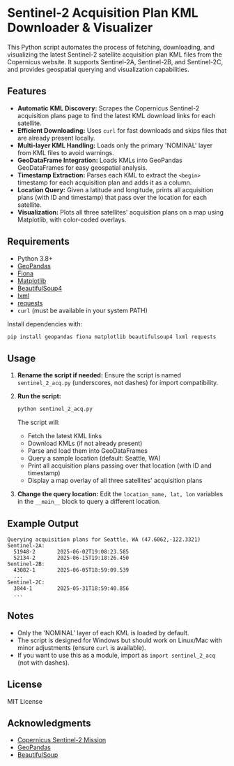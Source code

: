 # Sentinel-2 Acquisition Plan KML Downloader & Visualizer

This Python script automates the process of fetching, downloading, and visualizing the latest Sentinel-2 satellite acquisition plan KML files from the Copernicus website. It supports Sentinel-2A, Sentinel-2B, and Sentinel-2C, and provides geospatial querying and visualization capabilities.

## Features
- **Automatic KML Discovery:** Scrapes the Copernicus Sentinel-2 acquisition plans page to find the latest KML download links for each satellite.
- **Efficient Downloading:** Uses `curl` for fast downloads and skips files that are already present locally.
- **Multi-layer KML Handling:** Loads only the primary 'NOMINAL' layer from KML files to avoid warnings.
- **GeoDataFrame Integration:** Loads KMLs into GeoPandas GeoDataFrames for easy geospatial analysis.
- **Timestamp Extraction:** Parses each KML to extract the `<begin>` timestamp for each acquisition plan and adds it as a column.
- **Location Query:** Given a latitude and longitude, prints all acquisition plans (with ID and timestamp) that pass over the location for each satellite.
- **Visualization:** Plots all three satellites' acquisition plans on a map using Matplotlib, with color-coded overlays.

## Requirements
- Python 3.8+
- [GeoPandas](https://geopandas.org/)
- [Fiona](https://fiona.readthedocs.io/)
- [Matplotlib](https://matplotlib.org/)
- [BeautifulSoup4](https://www.crummy.com/software/BeautifulSoup/)
- [lxml](https://lxml.de/)
- [requests](https://docs.python-requests.org/)
- `curl` (must be available in your system PATH)

Install dependencies with:
```sh
pip install geopandas fiona matplotlib beautifulsoup4 lxml requests
```

## Usage
1. **Rename the script if needed:**
   Ensure the script is named `sentinel_2_acq.py` (underscores, not dashes) for import compatibility.

2. **Run the script:**
   ```sh
   python sentinel_2_acq.py
   ```
   The script will:
   - Fetch the latest KML links
   - Download KMLs (if not already present)
   - Parse and load them into GeoDataFrames
   - Query a sample location (default: Seattle, WA)
   - Print all acquisition plans passing over that location (with ID and timestamp)
   - Display a map overlay of all three satellites' acquisition plans

3. **Change the query location:**
   Edit the `location_name, lat, lon` variables in the `__main__` block to query a different location.

## Example Output
```
Querying acquisition plans for Seattle, WA (47.6062,-122.3321)
Sentinel-2A:
  51948-2       2025-06-02T19:08:23.585
  52134-2       2025-06-15T19:18:26.450
Sentinel-2B:
  43082-1       2025-06-05T18:59:09.539
  ...
Sentinel-2C:
  3844-1        2025-05-31T18:59:40.856
  ...
```

## Notes
- Only the 'NOMINAL' layer of each KML is loaded by default.
- The script is designed for Windows but should work on Linux/Mac with minor adjustments (ensure `curl` is available).
- If you want to use this as a module, import as `import sentinel_2_acq` (not with dashes).

## License
MIT License

## Acknowledgments
- [Copernicus Sentinel-2 Mission](https://sentinels.copernicus.eu/web/sentinel/missions/sentinel-2)
- [GeoPandas](https://geopandas.org/)
- [BeautifulSoup](https://www.crummy.com/software/BeautifulSoup/)
